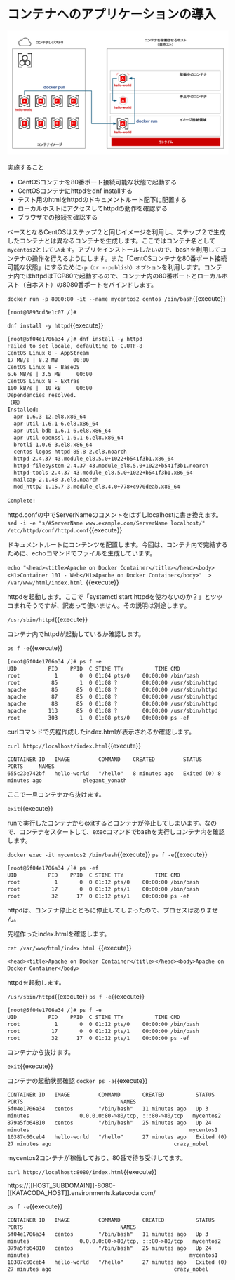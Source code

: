 # コンテナへのアプリケーションの導入

![Test Image 1](https://raw.githubusercontent.com/mayumi00/katacoda-scenarios/main/container101/images/image01.png)　

実施すること
- CentOSコンテナを80番ポート接続可能な状態で起動する
- CentOSコンテナにhttpdをdnf installする
- テスト用のhtmlをhttpdのドキュメントルート配下に配置する
- ローカルホストにアクセスしてhttpdの動作を確認する
- ブラウザでの接続を確認する

ベースとなるCentOSはステップ２と同じイメージを利用し、ステップ２で生成したコンテナとは異なるコンテナを生成します。ここではコンテナ名として`mycentos2`としています。アプリをインストールしたいので、bashを利用してコンテナの操作を行えるようにします。また「CentOSコンテナを80番ポート接続可能な状態」にするために`-p（or --publish）オプション`を利用します。コンテナ内ではhttpdはTCP80で起動するので、コンテナ内の80番ポートとローカルホスト（自ホスト）の8080番ポートをバインドします。

`docker run -p 8080:80 -it --name mycentos2 centos /bin/bash`{{execute}}

```text
[root@0893cd3e1c07 /]#
```

`dnf install -y httpd`{{execute}}

```text
[root@5f04e1706a34 /]# dnf install -y httpd
Failed to set locale, defaulting to C.UTF-8
CentOS Linux 8 - AppStream                                                                17 MB/s | 8.2 MB     00:00    
CentOS Linux 8 - BaseOS                                                                  6.6 MB/s | 3.5 MB     00:00    
CentOS Linux 8 - Extras                                                                  100 kB/s |  10 kB     00:00    
Dependencies resolved.
（略）
Installed:
  apr-1.6.3-12.el8.x86_64                                                                                                
  apr-util-1.6.1-6.el8.x86_64                                                                                            
  apr-util-bdb-1.6.1-6.el8.x86_64                                                                                        
  apr-util-openssl-1.6.1-6.el8.x86_64                                                                                    
  brotli-1.0.6-3.el8.x86_64                                                                                              
  centos-logos-httpd-85.8-2.el8.noarch                                                                                   
  httpd-2.4.37-43.module_el8.5.0+1022+b541f3b1.x86_64                                                                    
  httpd-filesystem-2.4.37-43.module_el8.5.0+1022+b541f3b1.noarch                                                         
  httpd-tools-2.4.37-43.module_el8.5.0+1022+b541f3b1.x86_64                                                              
  mailcap-2.1.48-3.el8.noarch                                                                                            
  mod_http2-1.15.7-3.module_el8.4.0+778+c970deab.x86_64                                                                  

Complete!
```

httpd.confの中でServerNameのコメントをはずしlocalhostに書き換えます。
`sed -i -e "s/#ServerName www.example.com/ServerName localhost/" /etc/httpd/conf/httpd.conf`{{execute}}
 
ドキュメントルートにコンテンツを配置します。今回は、コンテナ内で完結するために、echoコマンドでファイルを生成しています。

`echo "<head><title>Apache on Docker Container</title></head><body><H1>Container 101 - Web</H1>Apache on Docker Container</body>"  > /var/www/html/index.html `{{execute}}

httpdを起動します。ここで「systemctl start httpdを使わないのか？」とツッコまれそうですが、訳あって使いません。その説明は別途します。

`/usr/sbin/httpd`{{execute}}

コンテナ内でhttpdが起動しているか確認します。

 `ps f -e`{{execute}}
 
 ```text
[root@5f04e1706a34 /]# ps f -e
UID          PID    PPID  C STIME TTY          TIME CMD
root           1       0  0 01:04 pts/0    00:00:00 /bin/bash
root          85       1  0 01:08 ?        00:00:00 /usr/sbin/httpd
apache        86      85  0 01:08 ?        00:00:00 /usr/sbin/httpd
apache        87      85  0 01:08 ?        00:00:00 /usr/sbin/httpd
apache        88      85  0 01:08 ?        00:00:00 /usr/sbin/httpd
apache       113      85  0 01:08 ?        00:00:00 /usr/sbin/httpd
root         303       1  0 01:08 pts/0    00:00:00 ps -ef
 ```
 
 curlコマンドで先程作成したindex.htmlが表示されるか確認します。
 
 `curl http://localhost/index.html`{{execute}}

```text
CONTAINER ID   IMAGE         COMMAND    CREATED         STATUS                     PORTS     NAMES
655c23e742bf   hello-world   "/hello"   8 minutes ago   Exited (0) 8 minutes ago             elegant_yonath
 ```

ここで一旦コンテナから抜けます。

 `exit`{{execute}}

runで実行したコンテナからexitするとコンテナが停止してしまいます。なので、コンテナをスタートして、execコマンドでbashを実行しコンテナ内を確認します。

`docker exec -it mycentos2 /bin/bash`{{execute}}
`ps f -e`{{execute}}
 
```text
[root@5f04e1706a34 /]# ps -ef
UID          PID    PPID  C STIME TTY          TIME CMD
root           1       0  0 01:12 pts/0    00:00:00 /bin/bash
root          17       0  0 01:12 pts/1    00:00:00 /bin/bash
root          32      17  0 01:12 pts/1    00:00:00 ps -ef
 ```

 httpdは、コンテナ停止とともに停止してしまったので、プロセスはありません。
 
 先程作ったindex.htmlを確認します。
 
 `cat /var/www/html/index.html `{{execute}}
 
 ```text
<head><title>Apache on Docker Container</title></head><body>Apache on Docker Container</body>
 ```
httpdを起動します。

`/usr/sbin/httpd`{{execute}}
`ps f -e`{{execute}}
 
```text
[root@5f04e1706a34 /]# ps f -e
UID          PID    PPID  C STIME TTY          TIME CMD
root           1       0  0 01:12 pts/0    00:00:00 /bin/bash
root          17       0  0 01:12 pts/1    00:00:00 /bin/bash
root          32      17  0 01:12 pts/1    00:00:00 ps -ef
```
  
コンテナから抜けます。

`exit`{{execute}}

コンテナの起動状態確認
`docker ps -a`{{execute}}

```text
CONTAINER ID   IMAGE         COMMAND       CREATED          STATUS                      PORTS                               NAMES
5f04e1706a34   centos        "/bin/bash"   11 minutes ago   Up 3 minutes                0.0.0.0:80->80/tcp, :::80->80/tcp   mycentos2
879a5fb64810   centos        "/bin/bash"   25 minutes ago   Up 24 minutes                                                   mycentos1
10387c60ceb4   hello-world   "/hello"      27 minutes ago   Exited (0) 27 minutes ago                                       crazy_nobel
```
mycentos2コンテナが稼働しており、80番で待ち受けしてます。

`curl http://localhost:8080/index.html`{{execute}}

https://[[HOST_SUBDOMAIN]]-8080-[[KATACODA_HOST]].environments.katacoda.com/

`ps f -e`{{execute}}

```text
CONTAINER ID   IMAGE         COMMAND       CREATED          STATUS                      PORTS                               NAMES
5f04e1706a34   centos        "/bin/bash"   11 minutes ago   Up 3 minutes                0.0.0.0:80->80/tcp, :::80->80/tcp   mycentos2
879a5fb64810   centos        "/bin/bash"   25 minutes ago   Up 24 minutes                                                   mycentos1
10387c60ceb4   hello-world   "/hello"      27 minutes ago   Exited (0) 27 minutes ago                                       crazy_nobel
```